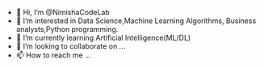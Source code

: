 - 👋 Hi, I’m @NimishaCodeLab
- 👀 I’m interested in Data Science,Machine Learning Algorithms, Business analysts,Python programming.
- 🌱 I’m currently learning Artificial Intelligence(ML/DL)
- 💞️ I’m looking to collaborate on ...
- 📫 How to reach me ...

<!---
NimishaCodeLab/NimishaCodeLab is a ✨ special ✨ repository because its `README.md` (this file) appears on your GitHub profile.
You can click the Preview link to take a look at your changes.
--->
